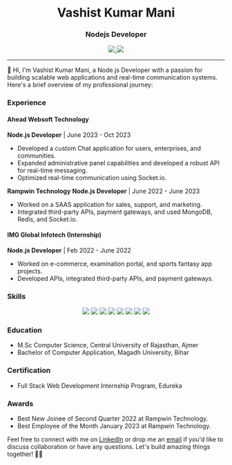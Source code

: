 <h1 align="center">Vashist Kumar Mani</h1>
<h3 align="center">Nodejs Developer</h3>

<p align="center">
  <a href="https://www.linkedin.com/in/vashistkmani">
    <img src="https://img.shields.io/badge/LinkedIn-Connect-blue?style=for-the-badge&logo=linkedin" />
  </a>
  <a href="mailto:vashistkumarmani@gmail.com">
    <img src="https://img.shields.io/badge/Email-Contact%20Me-red?style=for-the-badge&logo=gmail" />
  </a>
</p>

---

👋 Hi, I'm Vashist Kumar Mani, a Node.js Developer with a passion for building scalable web applications and real-time communication systems. Here's a brief overview of my professional journey:

### Experience

#### Ahead Websoft Technology
**Node.js Developer** | June 2023 - Oct 2023
- Developed a custom Chat application for users, enterprises, and communities.
- Expanded administrative panel capabilities and developed a robust API for real-time messaging.
- Optimized real-time communication using Socket.io.

**Rampwin Technology**
**Node.js Developer** | June 2022 - June 2023
- Worked on a SAAS application for sales, support, and marketing.
- Integrated third-party APIs, payment gateways, and used MongoDB, Redis, and Socket.io.

#### IMG Global Infotech (Internship)
**Node.js Developer** | Feb 2022 - June 2022
- Worked on e-commerce, examination portal, and sports fantasy app projects.
- Developed APIs, integrated third-party APIs, and payment gateways.

### Skills

<p align="center">
  <img src="https://img.shields.io/badge/Node.js-339933?style=for-the-badge&logo=node.js&logoColor=white" />
  <img src="https://img.shields.io/badge/JavaScript-F7DF1E?style=for-the-badge&logo=javascript&logoColor=black" />
  <img src="https://img.shields.io/badge/TypeScript-007ACC?style=for-the-badge&logo=typescript&logoColor=white" />
  <img src="https://img.shields.io/badge/MongoDB-47A248?style=for-the-badge&logo=mongodb&logoColor=white" />
  <img src="https://img.shields.io/badge/Git-F05032?style=for-the-badge&logo=git&logoColor=white" />
  <img src="https://img.shields.io/badge/Redis-DC382D?style=for-the-badge&logo=redis&logoColor=white" />
  <img src="https://img.shields.io/badge/Express.js-000000?style=for-the-badge&logo=express&logoColor=white" />
  <img src="https://img.shields.io/badge/Socket.io-010101?style=for-the-badge&logo=socket.io&logoColor=white" />
</p>

### Education

- M.Sc Computer Science, Central University of Rajasthan, Ajmer
- Bachelor of Computer Application, Magadh University, Bihar
### Certification

- Full Stack Web Development Internship Program, Edureka

### Awards

- Best New Joinee of Second Quarter 2022 at Rampwin Technology.
- Best Employee of the Month January 2023 at Rampwin Technology.

Feel free to connect with me on [LinkedIn](https://www.linkedin.com/in/vashistkmani) or drop me an [email](mailto:vashistkumarmani@gmail.com) if you'd like to discuss collaboration or have any questions. Let's build amazing things together! 👨‍💻
